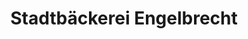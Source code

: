 ---
title: "Stadtbäckerei Engelbrecht"
url: /hagen-im-bremischen/stadtbaeckerei-engelbrecht/
shop: Bäckerei
---